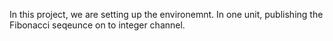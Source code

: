 In this project, we are setting up the environemnt. In one unit, publishing the Fibonacci seqeunce on to integer channel.
